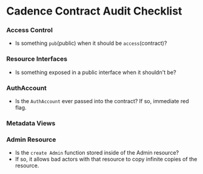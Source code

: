 # Cadence Contract Audit Checklist

### Access Control
  * Is something `pub`(public) when it should be `access`(contract)?

### Resource Interfaces
 * Is something exposed in a public interface when it shouldn't be?

### AuthAccount
 * Is the `AuthAccount` ever passed into the contract? If so, immediate red flag.

### Metadata Views

### Admin Resource
 * Is the `create Admin` function stored inside of the Admin resource?
  * If so, it allows bad actors with that resource to copy infinite copies of the resource.
